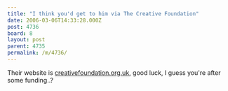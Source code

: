 ```yaml
---
title: "I think you'd get to him via The Creative Foundation"
date: 2006-03-06T14:33:28.000Z
post: 4736
board: 8
layout: post
parent: 4735
permalink: /m/4736/
---
```

Their website is <a href="http://www.creativefoundation.org.uk">creativefoundation.org.uk</a>, good luck, I guess you're after some funding..?
